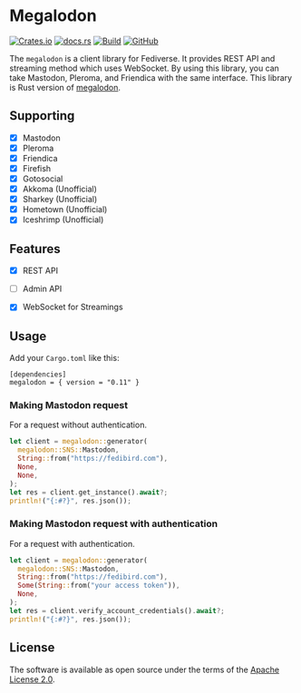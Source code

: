 # Megalodon
[![Crates.io](https://img.shields.io/crates/v/megalodon)](https://crates.io/crates/megalodon)
[![docs.rs](https://img.shields.io/docsrs/megalodon/latest)](https://docs.rs/megalodon/latest/megalodon/)
[![Build](https://github.com/h3poteto/megalodon-rs/actions/workflows/build.yml/badge.svg)](https://github.com/h3poteto/megalodon-rs/actions/workflows/build.yml)
[![GitHub](https://img.shields.io/github/license/h3poteto/megalodon-rs)](LICENSE.txt)

The `megalodon` is a client library for Fediverse. It provides REST API and streaming method which uses WebSocket. By using this library, you can take Mastodon, Pleroma, and Friendica with the same interface.
This library is Rust version of [megalodon](https://github.com/h3poteto/megalodon).

## Supporting
- [x] Mastodon
- [x] Pleroma
- [x] Friendica
- [x] Firefish
- [x] Gotosocial
- [x] Akkoma (Unofficial)
- [x] Sharkey (Unofficial)
- [x] Hometown (Unofficial)
- [x] Iceshrimp (Unofficial)

## Features
- [x] REST API
- [ ] Admin API
- [x] WebSocket for Streamings


## Usage
Add your `Cargo.toml` like this:

```
[dependencies]
megalodon = { version = "0.11" }
```

### Making Mastodon request
For a request without authentication.

```rust
let client = megalodon::generator(
  megalodon::SNS::Mastodon,
  String::from("https://fedibird.com"),
  None,
  None,
);
let res = client.get_instance().await?;
println!("{:#?}", res.json());
```

### Making Mastodon request with authentication
For a request with authentication.

```rust
let client = megalodon::generator(
  megalodon::SNS::Mastodon,
  String::from("https://fedibird.com"),
  Some(String::from("your access token")),
  None,
);
let res = client.verify_account_credentials().await?;
println!("{:#?}", res.json());
```

## License
The software is available as open source under the terms of the [Apache License 2.0](https://www.apache.org/licenses/LICENSE-2.0).
